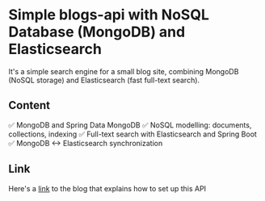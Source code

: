 # Simple blogs-api with NoSQL Database (MongoDB) and Elasticsearch

It's a simple search engine for a small blog site, combining MongoDB (NoSQL storage) and Elasticsearch (fast full-text search).
## Content

✅ MongoDB and Spring Data MongoDB
✅ NoSQL modelling: documents, collections, indexing
✅ Full-text search with Elasticsearch and Spring Boot
✅ MongoDB <-> Elasticsearch synchronization

## Link

Here's a [link](https://github.com/Jerems412Dev/) to the blog that explains how to set up this API
